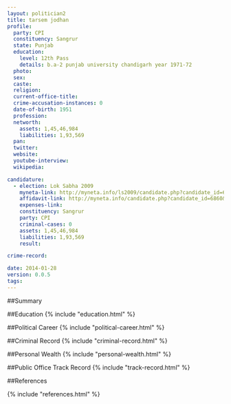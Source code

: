 ```yaml
---
layout: politician2
title: tarsem jodhan
profile: 
  party: CPI
  constituency: Sangrur
  state: Punjab
  education: 
    level: 12th Pass
    details: b.a-2 punjab university chandigarh year 1971-72
  photo: 
  sex: 
  caste: 
  religion: 
  current-office-title: 
  crime-accusation-instances: 0
  date-of-birth: 1951
  profession: 
  networth: 
    assets: 1,45,46,984
    liabilities: 1,93,569
  pan: 
  twitter: 
  website: 
  youtube-interview: 
  wikipedia: 

candidature: 
  - election: Lok Sabha 2009
    myneta-link: http://myneta.info/ls2009/candidate.php?candidate_id=6860
    affidavit-link: http://myneta.info/candidate.php?candidate_id=6860&scan=original
    expenses-link: 
    constituency: Sangrur 
    party: CPI
    criminal-cases: 0
    assets: 1,45,46,984
    liabilities: 1,93,569
    result:  

crime-record: 

date: 2014-01-28
version: 0.0.5
tags: 
---
```

##Summary


##Education
{% include "education.html" %}


##Political Career
{% include "political-career.html" %}


##Criminal Record
{% include "criminal-record.html" %}


##Personal Wealth
{% include "personal-wealth.html" %}


##Public Office Track Record
{% include "track-record.html" %}


##References


{% include "references.html" %}